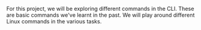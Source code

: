 For this project, we will be exploring different commands in the CLI.
These are basic commands we've learnt in the past.
We will play around different Linux commands in the various tasks.
